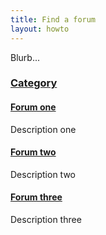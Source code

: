 ```yaml
---
title: Find a forum
layout: howto
---
```


<style>#content h4 {margin: 1em 0 0 2em;} #content p {margin: 0 0 1em 3em; font-style: italic;}
#content h3::before {content: "\f07b"; font-family: "FontAwesome"}
</style>

Blurb...

### [Category](#cat)

#### [Forum one](#forum)

Description one

#### [Forum two](#forum)

Description two

#### [Forum three](#forum)

Description three
